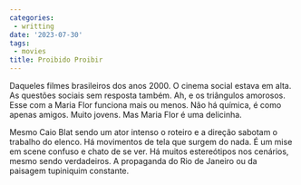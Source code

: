 ```yaml
---
categories:
 - writting
date: '2023-07-30'
tags:
 - movies
title: Proibido Proibir
---
```


Daqueles filmes brasileiros dos anos 2000. O cinema social estava em alta. As questões sociais sem resposta também. Ah, e os triângulos amorosos. Esse com a Maria Flor funciona mais ou menos. Não há química, é como apenas amigos. Muito jovens. Mas Maria Flor é uma delicinha.

Mesmo Caio Blat sendo um ator intenso o roteiro e a direção sabotam o trabalho do elenco. Há movimentos de tela que surgem do nada. É um mise em scene confuso e chato de se ver. Há muitos estereótipos nos cenários, mesmo sendo verdadeiros. A propaganda do Rio de Janeiro ou da paisagem tupiniquim constante.
